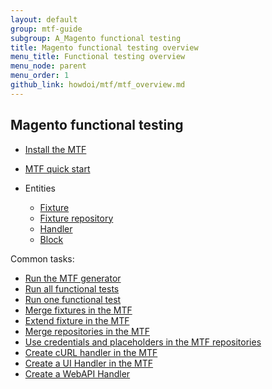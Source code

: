 ```yaml
---
layout: default
group: mtf-guide
subgroup: A_Magento functional testing
title: Magento functional testing overview
menu_title: Functional testing overview
menu_node: parent
menu_order: 1
github_link: howdoi/mtf/mtf_overview.md
---
```


## Magento functional testing

* <a href="{{site.gdeurl}}mtf/mtf_installation.html">Install the MTF</a>
* <a href="{{site.gdeurl}}mtf/mtf_quickstart.html">MTF quick start</a>
*	Entities

	*	<a href="{{site.gdeurl}}mtf/mtf_entities/mtf_fixture.html#mtf_fixture_overview">Fixture</a>
	*	<a href="{{ site.gdeurl }}mtf/mtf_entities/mtf_fixture-repo.html">Fixture repository</a>
	*	<a href="{{ site.gdeurl }}mtf/mtf_entities/mtf_handler.html">Handler</a>
	*	<a href="{{ site.gdeurl }}mtf/mtf_entities/mtf_block.html">Block</a>

Common tasks:

* <a href="{{site.gdeurl}}mtf/mtf_quickstart/mtf_quickstart_environmemt.html#mtf_quickstart_env_generator">Run the MTF generator </a>
* <a href="{{site.gdeurl}}mtf/mtf_quickstart/mtf_quickstart_runtest.html#mtf_quickstart_testrun_all">Run all functional tests </a>
* <a href="{{site.gdeurl}}mtf/mtf_quickstart/mtf_quickstart_runtest.html#mtf_quickstart_testrun_one">Run one functional test </a>
* <a href="{{site.gdeurl}}mtf/mtf_entities/mtf_fixture.html#mtf_fixture_merge">Merge fixtures in the MTF </a>
* <a href="{{site.gdeurl}}mtf/mtf_entities/mtf_fixture.html#mtf_fixture_extend">Extend fixture in the MTF </a>
* <a href="{{site.gdeurl}}mtf/mtf_entities/mtf_fixture-repo.html#mtf_repository_merge">Merge repositories in the MTF </a>
* <a href="{{site.gdeurl}}mtf/mtf_entities/mtf_fixture-repo.html#mtf_repository_credent_iso">Use credentials and placeholders in the MTF repositories </a>  
* <a href="{{site.gdeurl}}mtf/mtf_entities/mtf_handler.html#mtf_handler_howto-create-curl">Create cURL handler in the MTF </a>
* <a href="{{site.gdeurl}}mtf/mtf_entities/mtf_handler.html#mtf_handler_howto-create-ui">Create a UI Handler in the MTF </a>
* <a href="{{site.gdeurl}}mtf/mtf_entities/mtf_handler.html#mtf_handler_howto-create-webapi">Create a WebAPI Handler </a>